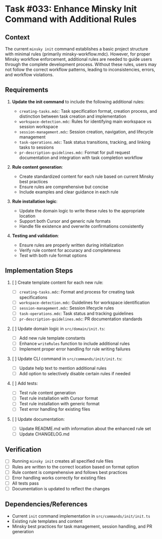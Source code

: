 # Task #033: Enhance Minsky Init Command with Additional Rules

## Context

The current `minsky init` command establishes a basic project structure with minimal rules (primarily minsky-workflow.mdc). However, for proper Minsky workflow enforcement, additional rules are needed to guide users through the complete development process. Without these rules, users may not follow the correct workflow patterns, leading to inconsistencies, errors, and workflow violations.

## Requirements

1. **Update the init command** to include the following additional rules:

   - `creating-tasks.mdc`: Task specification format, creation process, and distinction between task creation and implementation
   - `workspace-detection.mdc`: Rules for identifying main workspace vs session workspace
   - `session-management.mdc`: Session creation, navigation, and lifecycle management
   - `task-operations.mdc`: Task status transitions, tracking, and linking tasks to sessions
   - `pr-description-guidelines.mdc`: Format for pull request documentation and integration with task completion workflow

2. **Rule content generation**:

   - Create standardized content for each rule based on current Minsky best practices
   - Ensure rules are comprehensive but concise
   - Include examples and clear guidance in each rule

3. **Rule installation logic**:

   - Update the domain logic to write these rules to the appropriate location
   - Support both Cursor and generic rule formats
   - Handle file existence and overwrite confirmations consistently

4. **Testing and validation**:
   - Ensure rules are properly written during initialization
   - Verify rule content for accuracy and completeness
   - Test with both rule format options

## Implementation Steps

1. [ ] Create template content for each new rule:

   - [ ] `creating-tasks.mdc`: Format and process for creating task specifications
   - [ ] `workspace-detection.mdc`: Guidelines for workspace identification
   - [ ] `session-management.mdc`: Session lifecycle rules
   - [ ] `task-operations.mdc`: Task status and tracking guidelines
   - [ ] `pr-description-guidelines.mdc`: PR documentation standards

2. [ ] Update domain logic in `src/domain/init.ts`:

   - [ ] Add new rule template constants
   - [ ] Enhance `writeRules` function to include additional rules
   - [ ] Implement proper error handling for rule writing failures

3. [ ] Update CLI command in `src/commands/init/init.ts`:

   - [ ] Update help text to mention additional rules
   - [ ] Add option to selectively disable certain rules if needed

4. [ ] Add tests:

   - [ ] Test rule content generation
   - [ ] Test rule installation with Cursor format
   - [ ] Test rule installation with generic format
   - [ ] Test error handling for existing files

5. [ ] Update documentation:
   - [ ] Update README.md with information about the enhanced rule set
   - [ ] Update CHANGELOG.md

## Verification

- [ ] Running `minsky init` creates all specified rule files
- [ ] Rules are written to the correct location based on format option
- [ ] Rule content is comprehensive and follows best practices
- [ ] Error handling works correctly for existing files
- [ ] All tests pass
- [ ] Documentation is updated to reflect the changes

## Dependencies/References

- Current `init` command implementation in `src/commands/init/init.ts`
- Existing rule templates and content
- Minsky best practices for task management, session handling, and PR generation
